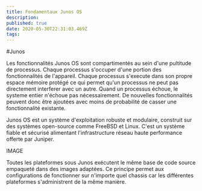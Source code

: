 ```yaml
---
title: Fondamentaux Junos OS
description: 
published: true
date: 2020-05-30T22:31:03.469Z
tags: 
---
```


#Junos

Les fonctionnalités Junos OS sont compartimentés au sein d'une pultitude de processus.
Chaque processus s'occuper d'une portion des fonctionnalités de l'appareil.
Chaque processus s'execute dans son propre espace mémoire protégé ce qui permet qu'un processus ne peut pas directement interferer avec un autre.
Quand un processus échoue, le systeme entier n'échoue pas nécessairement.
De nouvelles fonctionnalités peuvent donc être ajoutées avec moins de probabilité de casser une fonctionnalité existante.

Junos OS est un système d'exploitation robuste et modulaire, construit sur des systèmes open-source comme FreeBSD et Linux.
C'est un système fiable et sécurisé alimentant l'infrastructure réseau haute performance offerte par Juniper.

IMAGE


Toutes les plateformes sous Junos exécutent le même base de code source empaqueté dans des images adaptées.
Ce principe permet aux configurations de fonctionner sur n'importe quel chassis car les différentes plateformes s'administrent de la même manière.